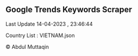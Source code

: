 

## Google Trends Keywords Scraper 
 
Last Update 14-04-2023 , 23:46:44

Country List :
VIETNAM.json



© Abdul Muttaqin 
